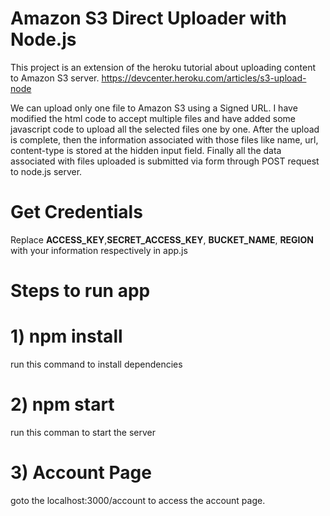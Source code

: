 # Amazon S3 Direct Uploader with Node.js

This project is an extension of the heroku tutorial about uploading content to Amazon S3 server. https://devcenter.heroku.com/articles/s3-upload-node

We can upload only one file to Amazon S3 using a Signed URL. I have modified the html code to accept multiple files and have added some javascript code to upload all the selected files one by one. After the upload is complete, then the information associated with those files like name, url, content-type is stored at the hidden input field. Finally all the data associated with files uploaded is submitted via form through POST request to node.js server.



# Get Credentials
Replace __ACCESS_KEY__,__SECRET_ACCESS_KEY__, __BUCKET_NAME__, __REGION__ with your information respectively in app.js 

# Steps to run app

# 1) npm install
run this command to install dependencies

# 2) npm start
run this comman to start the server

# 3) Account Page
goto the localhost:3000/account to access the account page.

